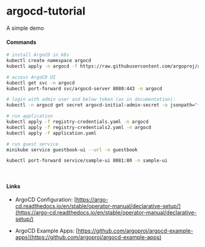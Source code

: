 # argocd-tutorial

A simple demo

#### Commands

```bash
# install ArgoCD in k8s
kubectl create namespace argocd
kubectl apply -n argocd -f https://raw.githubusercontent.com/argoproj/argo-cd/stable/manifests/install.yaml

# access ArgoCD UI
kubectl get svc -n argocd
kubectl port-forward svc/argocd-server 8080:443 -n argocd

# login with admin user and below token (as in documentation):
kubectl -n argocd get secret argocd-initial-admin-secret -o jsonpath="{.data.password}" | base64 --decode && echo

# run application
kubectl apply -f registry-credentials.yaml -n argocd
kubectl apply -f registry-credentials2.yaml -n argocd
kubectl apply -f application.yaml

# run guest service
minikube service guestbook-ui --url -n guestbook

kubectl port-forward service/sample-ui 8081:80 -n sample-ui


```

</br>

#### Links

- ArgoCD Configuration: [https://argo-cd.readthedocs.io/en/stable/operator-manual/declarative-setup/](https://argo-cd.readthedocs.io/en/stable/operator-manual/declarative-setup/)

- ArgoCD Example Apps: [https://github.com/argoproj/argocd-example-apps](https://github.com/argoproj/argocd-example-apps)
